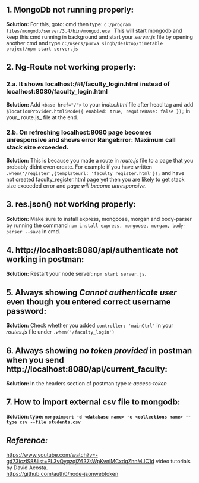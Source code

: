 ## 1. **MongoDb not running properly:**  
**Solution:** For this, goto: cmd then type: `c:/program files/mongodb/server/3.4/bin/mongod.exe ` 
This will start mongodb and keep this cmd running in background and start your _server.js_ file by opening another cmd and type `c:/users/purva singh/desktop/timetable project/npm start server.js ` 
  
## 2. **Ng-Route not working properly:**  
### 2.a. **It shows localhost:/#!/faculty_login.html instead of localhost:8080/faculty_login.html**  
**Solution:** Add `<base href="/">` to your _index.html_ file after head tag and add `$locationProvider.html5Mode({ enabled: true, requireBase: false });` in your_ route.js_ file at the end.  
### 2.b. **On refreshing localhost:8080 page becomes unresponsive and shows error RangeError: Maximum call stack size exceeded.**  
**Solution:** This is because you made a route in _route.js_ file to a page that you probably didnt even create. For example if you have written `.when('/register',{templateurl: 'faculty_register.html'});` and have not created faculty_register.html page yet then you are likely to get stack size exceeded error and _page will become unresponsive_.  

## 3. **res.json() not working properly:**  
**Solution:** Make sure to install express, mongoose, morgan and body-parser by running the command `npm install express, mongoose, morgan, body-parser --save` in cmd.  

## 4. **http://localhost:8080/api/authenticate not working in postman:**  
**Solution:** Restart your node server: `npm start server.js`.  

## 5. **Always showing _Cannot authenticate user_ even though you entered correct username password:**  
**Solution:** Check whether you added `controller: 'mainCtrl'` in your _routes.js_ file under `.when('/faculty_login')`  

## 6. **Always showing _no token provided_ in postman when you send http://localhost:8080/api/current_faculty:**  
**Solution:** In the headers section of postman type _x-access-token_  

## 7. **How to import external csv file to mongodb:**  
**Solution: type: `mongoimport -d <database name> -c <collections name> --type csv --file students.csv `**
## _Reference:_  
https://www.youtube.com/watch?v=-gd73iczlS8&list=PL3vQyqzqjZ637sWpKvniMCxdqZhnMJC1d video tutorials by David Acosta.  
https://github.com/auth0/node-jsonwebtoken
